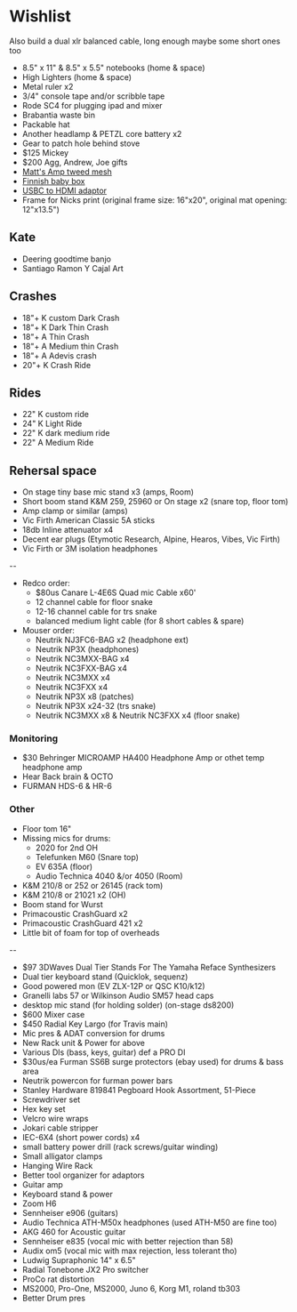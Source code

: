 # Wishlist

Also build a dual xlr balanced cable, long enough
maybe some short ones too

- 8.5" x 11" & 8.5" x 5.5" notebooks (home & space)
- High Lighters (home & space)
- Metal ruler x2
- 3/4" console tape and/or scribble tape
- Rode SC4 for plugging ipad and mixer
- Brabantia waste bin
- Packable hat
- Another headlamp & PETZL core battery x2
- Gear to patch hole behind stove
- $125 Mickey
- $200 Agg, Andrew, Joe gifts
- [Matt's Amp tweed mesh](https://nextgenguitars.ca/categories/cab-case-parts/grill-cloth-piping.html)
- [Finnish baby box](https://www.finnishbabybox.com/en/)
- [USBC to HDMI adaptor](https://www.amazon.ca/Adaptor%EF%BC%8C-Multiport-Charging-ChromeBook-Converter/dp/B07G82ZW1D/)
- Frame for Nicks print (original frame size: 16"x20", original mat opening: 12"x13.5")

## Kate

- Deering goodtime banjo
- Santiago Ramon Y Cajal Art

## Crashes

- 18"+ K custom Dark Crash
- 18"+ K Dark Thin Crash
- 18"+ A Thin Crash
- 18"+ A Medium thin Crash
- 18"+ A Adevis crash
- 20"+ K Crash Ride

## Rides

- 22" K custom ride
- 24" K Light Ride
- 22" K dark medium ride
- 22" A Medium Ride

## Rehersal space

- On stage tiny base mic stand x3 (amps, Room)
- Short boom stand K&M 259, 25960 or On stage x2 (snare top, floor tom)
- Amp clamp or similar (amps)
- Vic Firth American Classic 5A sticks
- 18db Inline attenuator x4
- Decent ear plugs (Etymotic Research, Alpine, Hearos, Vibes, Vic Firth)
- Vic Firth or 3M isolation headphones

--

- Redco order:
  - $80us Canare L-4E6S Quad mic Cable x60'
  - 12 channel cable for floor snake
  - 12-16 channel cable for trs snake
  - balanced medium light cable (for 8 short cables & spare)
- Mouser order:
  - Neutrik NJ3FC6-BAG x2 (headphone ext)
  - Neutrik NP3X (headphones)
  - Neutrik NC3MXX-BAG x4
  - Neutrik NC3FXX-BAG x4
  - Neutrik NC3MXX x4
  - Neutrik NC3FXX x4
  - Neutrik NP3X x8 (patches)
  - Neutrik NP3X x24-32 (trs snake)
  - Neutrik NC3MXX x8 & Neutrik NC3FXX x4 (floor snake)

### Monitoring

- $30 Behringer MICROAMP HA400 Headphone Amp or othet temp headphone amp
- Hear Back brain & OCTO
- FURMAN HDS-6 & HR-6

### Other

- Floor tom 16"
- Missing mics for drums:
  - 2020 for 2nd OH
  - Telefunken M60 (Snare top)
  - EV 635A (floor)
  - Audio Technica 4040 &/or 4050 (Room)
- K&M 210/8 or 252 or 26145 (rack tom)
- K&M 210/8 or 21021 x2 (OH)
- Boom stand for Wurst
- Primacoustic CrashGuard x2
- Primacoustic CrashGuard 421 x2
- Little bit of foam for top of overheads

--

- $97 3DWaves Dual Tier Stands For The Yamaha Reface Synthesizers
- Dual tier keyboard stand (Quicklok, sequenz)
- Good powered mon (EV ZLX-12P or QSC K10/k12)
- Granelli labs 57 or Wilkinson Audio SM57 head caps
- desktop mic stand (for holding solder) (on-stage ds8200)
- $600 Mixer case
- $450 Radial Key Largo (for Travis main)
- Mic pres & ADAT conversion for drums
- New Rack unit & Power for above
- Various DIs (bass, keys, guitar) def a PRO DI
- $30us/ea Furman SS6B surge protectors (ebay used) for drums & bass area
- Neutrik powercon for furman power bars
- Stanley Hardware 819841 Pegboard Hook Assortment, 51-Piece
- Screwdriver set
- Hex key set
- Velcro wire wraps
- Jokari cable stripper
- IEC-6X4 (short power cords) x4
- small battery power drill (rack screws/guitar winding)
- Small alligator clamps
- Hanging Wire Rack
- Better tool organizer for adaptors
- Guitar amp
- Keyboard stand & power
- Zoom H6
- Sennheiser e906 (guitars)
- Audio Technica ATH-M50x headphones (used ATH-M50 are fine too)
- AKG 460 for Acoustic guitar
- Sennheiser e835 (vocal mic with better rejection than 58)
- Audix om5 (vocal mic with max rejection, less tolerant tho)
- Ludwig Supraphonic 14" x 6.5"
- Radial Tonebone JX2 Pro switcher
- ProCo rat distortion
- MS2000, Pro-One, MS2000, Juno 6, Korg M1, roland tb303
- Better Drum pres
